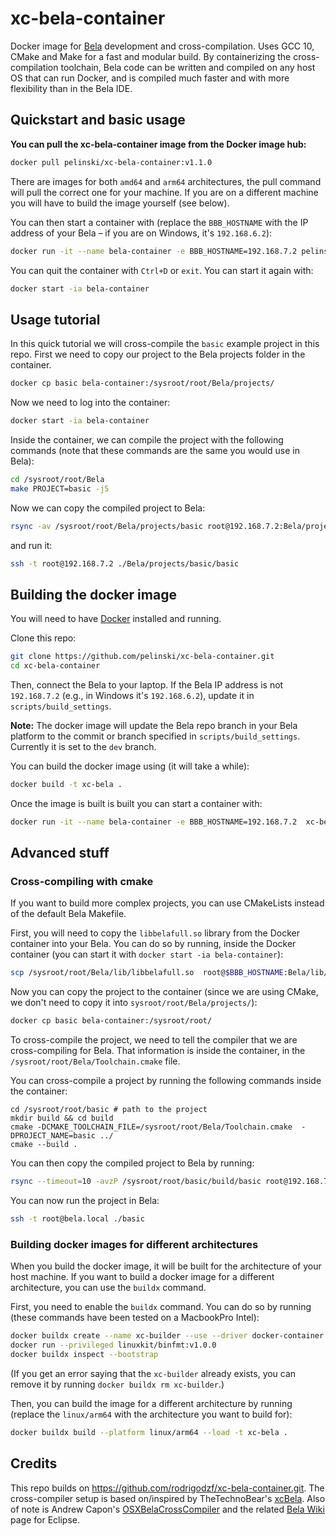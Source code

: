 # xc-bela-container

Docker image for [Bela](https://bela.io/) development and cross-compilation. Uses GCC 10, CMake and Make for a fast and modular build. By containerizing the cross-compilation toolchain, Bela code can be written and compiled on any host OS that can run Docker, and is compiled much faster and with more flexibility than in the Bela IDE. 

## Quickstart and basic usage

**You can pull the xc-bela-container image from the Docker image hub:**

```bash
docker pull pelinski/xc-bela-container:v1.1.0 
```
There are images for both `amd64` and `arm64` architectures, the pull command will pull the correct one for your machine. If you are on a different machine you will have to build the image yourself (see below).

You can then start a container with (replace the `BBB_HOSTNAME` with the IP address of your Bela – if you are on Windows, it's `192.168.6.2`):

```bash
docker run -it --name bela-container -e BBB_HOSTNAME=192.168.7.2 pelinski/xc-bela-container:v1.1.0
```

You can quit the container with `Ctrl+D` or `exit`. You can start it again with:

```bash
docker start -ia bela-container
```


## Usage tutorial
In this quick tutorial we will cross-compile the `basic` example project in this repo. First we need to copy our project to the Bela projects folder in the container.

```bash
docker cp basic bela-container:/sysroot/root/Bela/projects/
```

Now we need to log into the container:

```bash
docker start -ia bela-container
```

Inside the container, we can compile the project with the following commands (note that these commands are the same you would use in Bela):

```bash
cd /sysroot/root/Bela
make PROJECT=basic -j5 
```

Now we can copy the compiled project to Bela:

```bash
rsync -av /sysroot/root/Bela/projects/basic root@192.168.7.2:Bela/projects/
```

and run it:
```bash
ssh -t root@192.168.7.2 ./Bela/projects/basic/basic
```

## Building the docker image

You will need to have [Docker](https://docs.docker.com/get-docker/) installed and running. 

Clone this repo:

```bash
git clone https://github.com/pelinski/xc-bela-container.git
cd xc-bela-container
```
Then, connect the Bela to your laptop. If the Bela IP address is not `192.168.7.2` (e.g., in Windows it's `192.168.6.2`), update it in `scripts/build_settings`.

**Note:** The docker image will update the Bela repo branch in your Bela platform to the commit or branch specified in `scripts/build_settings`. Currently it is set to the `dev` branch. 

You can build the docker image using (it will take a while):

```bash
docker build -t xc-bela .
```

Once the image is built is built you can start a container with:

```bash
docker run -it --name bela-container -e BBB_HOSTNAME=192.168.7.2  xc-bela
```
## Advanced stuff
### Cross-compiling with cmake 
If you want to build more complex projects, you can use CMakeLists instead of the default Bela Makefile. 

First, you will need to copy the `libbelafull.so` library from the Docker container into your Bela. You can do so by running, inside the Docker container (you can start it with `docker start -ia bela-container`):

```bash
scp /sysroot/root/Bela/lib/libbelafull.so  root@$BBB_HOSTNAME:Bela/lib/libbelafull.so
```

Now you can copy the project to the container (since we are using CMake, we don't need to copy it into `sysroot/root/Bela/projects/`):

```bash
docker cp basic bela-container:/sysroot/root/
```

To cross-compile the project, we need to tell the compiler that we are cross-compiling for Bela. That information is inside the container, in the `/sysroot/root/Bela/Toolchain.cmake` file. 

You can cross-compile a project by running the following commands inside the container:

```shell
cd /sysroot/root/basic # path to the project
mkdir build && cd build
cmake -DCMAKE_TOOLCHAIN_FILE=/sysroot/root/Bela/Toolchain.cmake  -DPROJECT_NAME=basic ../
cmake --build .
```

You can then copy the compiled project to Bela by running:

```bash
rsync --timeout=10 -avzP /sysroot/root/basic/build/basic root@192.168.7.2:~/
```

You can now run the project in Bela:

```bash
ssh -t root@bela.local ./basic
```


### Building docker images for different architectures
When you build the docker image, it will be built for the architecture of your host machine. If you want to build a docker image for a different architecture, you can use the `buildx` command.

First, you need to enable the `buildx` command. You can do so by running (these commands have been tested on a MacbookPro Intel):

```bash
docker buildx create --name xc-builder --use --driver docker-container
docker run --privileged linuxkit/binfmt:v1.0.0
docker buildx inspect --bootstrap
```
(If you get an error saying that the `xc-builder` already exists, you can remove it by running `docker buildx rm xc-builder`.)


Then, you can build the image for a different architecture by running (replace the `linux/arm64` with the architecture you want to build for):

```bash
docker buildx build --platform linux/arm64 --load -t xc-bela .
```

## Credits
This repo builds on https://github.com/rodrigodzf/xc-bela-container.git. The cross-compiler setup is based on/inspired by TheTechnoBear's [xcBela](https://github.com/TheTechnobear/xcBela). Also of note is Andrew Capon's [OSXBelaCrossCompiler](https://github.com/AndrewCapon/OSXBelaCrossCompiler) and the related [Bela Wiki](https://github.com/BelaPlatform/Bela/wiki/Compiling-Bela-projects-in-Eclipse) page for Eclipse.